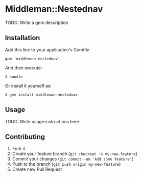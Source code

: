 # Middleman::Nestednav

TODO: Write a gem description

## Installation

Add this line to your application's Gemfile:

    gem 'middleman-nestednav'

And then execute:

    $ bundle

Or install it yourself as:

    $ gem install middleman-nestednav

## Usage

TODO: Write usage instructions here

## Contributing

1. Fork it
2. Create your feature branch (`git checkout -b my-new-feature`)
3. Commit your changes (`git commit -am 'Add some feature'`)
4. Push to the branch (`git push origin my-new-feature`)
5. Create new Pull Request
